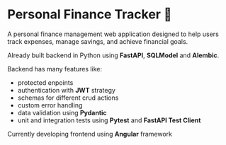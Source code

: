 # Personal Finance Tracker 🏦

A personal finance management web application designed to help users track expenses, manage savings, and achieve financial goals.

Already built backend in Python using **FastAPI**, **SQLModel** and **Alembic**.

Backend has many features like:
- protected enpoints
- authentication with **JWT** strategy
- schemas for different crud actions
- custom error handling
- data validation using **Pydantic**
- unit and integration tests using **Pytest** and **FastAPI Test Client**

Currently developing frontend using **Angular** framework
